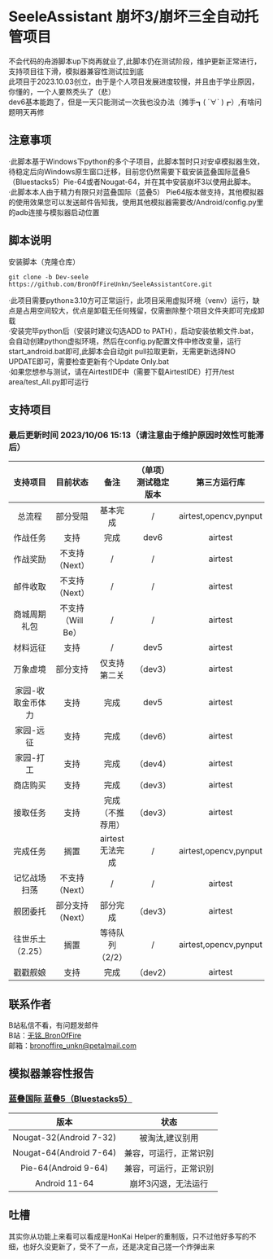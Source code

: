 # SeeleAssistant 崩坏3/崩坏三全自动托管项目
不会代码的舟游脚本up下岗再就业了,此脚本仍在测试阶段，维护更新正常进行，支持项目往下滑，模拟器兼容性测试拉到底  
此项目于2023.10.03创立，由于是个人项目发展进度较慢，并且由于学业原因，你懂的，一个人要熬秃头了（悲）  
dev6基本能跑了，但是一天只能测试一次我也没办法（摊手┓( ´∀` )┏）,有啥问题明天再修  
## 注意事项  
·此脚本基于Windows下python的多个子项目，此脚本暂时只对安卓模拟器生效，待稳定后向Windows原生窗口迁移，目前您仍然需要下载安装蓝叠国际蓝叠5（Bluestacks5）Pie-64或者Nougat-64，并在其中安装崩坏3以使用此脚本。  
·此脚本本人由于精力有限只对蓝叠国际（蓝叠5） Pie64版本做支持，其他模拟器的使用效果您可以发送邮件告知我，使用其他模拟器需要改/Android/config.py里的adb连接与模拟器启动位置  
## 脚本说明
安装脚本（克隆仓库）
```
git clone -b Dev-seele https://github.com/BronOfFireUnkn/SeeleAssistantCore.git
```
·此项目需要python≥3.10方可正常运行，此项目采用虚拟环境（venv）运行，缺点是占用空间较大，优点是卸载无任何残留，仅需删除整个项目文件夹即可完成卸载    
·安装完毕python后（安装时建议勾选ADD to PATH），启动安装依赖文件.bat，会自动创建python虚拟环境，然后在config.py配置文件中修改变量，运行start_android.bat即可,此脚本会自动git pull拉取更新，无需更新选择NO UPDATE即可，需要检查更新有个Update Only.bat  
·如果您想参与测试，请在AirtestIDE中（需要下载AirtestIDE）打开/test area/test_All.py即可运行
## 支持项目
### 最后更新时间 2023/10/06 15:13（请注意由于维护原因时效性可能滞后）
|支持项目|目前状态|备注|（单项）测试稳定版本|第三方运行库|
|:----:|:----:|:----:|:----:|:----:|
|总流程|部分受阻|基本完成|/|airtest,opencv,pynput|
|作战任务|支持|完成|dev6|airtest|
|作战奖励|不支持（Next）|/|/|airtest|
|邮件收取|不支持（Next）|/|/|airtest|
|商城周期礼包|不支持（Will Be）|/|/|airtest|
|材料远征|支持|/|dev5|airtest|
|万象虚境|部分支持|仅支持第二关|（dev3）|airtest|
|家园-收取金币体力|支持|完成|dev5|airtest|
|家园-远征|支持|完成|（dev6）|airtest|
|家园-打工|支持|完成|（dev4）|airtest|
|商店购买|支持|完成|（dev3）|airtest|
|接取任务|支持|完成（不推荐用）|（dev3）|airtest|
|完成任务|搁置|airtest无法完成|/|airtest,opencv,pynput|
|记忆战场扫荡|不支持（Next）|/|/|airtest|
|舰团委托|部分支持（Next）|部分完成|（dev3）|airtest|
|往世乐土（2.25）|搁置|等待队列（2/2）|/|airtest,opencv,pynput|
|戳戳舰娘|支持|完成|（dev2）|airtest|
## 联系作者
B站私信不看，有问题发邮件  
B站：[无铭_BronOfFire](https://space.bilibili.com/36254944)  
邮箱：bronoffire_unkn@petalmail.com  
## 模拟器兼容性报告
### [蓝叠国际 蓝叠5（Bluestacks5）](https://www.bluestacks.com/download.html)
|版本|状态|  
|:----:|:----:|
|Nougat-32(Android 7-32)|被淘汰,建议别用|  
|Nougat-64(Android 7-64)|兼容，可运行，正常识别|  
|Pie-64(Android 9-64)|兼容，可运行，正常识别|  
|Android 11-64|崩坏3闪退，无法运行|  
## 吐槽
其实你从功能上来看可以看成是HonKai Helper的重制版，只不过他好多写的不细，也好久没更新了，受不了一点，还是决定自己搓一个炸弹出来
